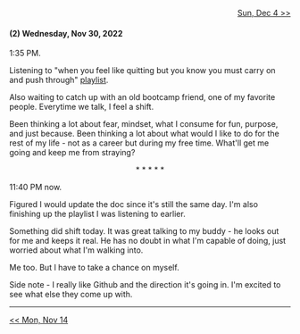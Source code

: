 <p align="right">
  <a href="https://github.com/B-Salinas/github-should-have-a-blog/blob/main/22/12-04-power-of-the-mind.md"> Sun, Dec 4 >> </a>
</p>

#### (2) Wednesday, Nov 30, 2022 

1:35 PM. 

Listening to "when you feel like quitting but you know you must carry on and push through" [playlist](https://www.youtube.com/watch?v=vtFA9rLIuTs&t=2953s).

Also waiting to catch up with an old bootcamp friend, one of my favorite people. Everytime we talk, I feel a shift. 

Been thinking a lot about fear, mindset, what I consume for fun, purpose, and just because. 
Been thinking a lot about what would I like to do for the rest of my life - not as a career but during my free time. 
What'll get me going and keep me from straying?

<p align="center">
  * * * * *
</p>

11:40 PM now. 

Figured I would update the doc since it's still the same day. I'm also finishing up the playlist I was listening to earlier. 

Something did shift today. It was great talking to my buddy - he looks out for me and keeps it real. He has no doubt in what I'm capable of doing, just worried about what I'm walking into. 

Me too. But I have to take a chance on myself.

Side note - I really like Github and the direction it's going in. I'm excited to see what else they come up with.

---

<p align="left">
  <a href="https://github.com/B-Salinas/github-should-have-a-blog/blob/main/22/11-14-creative-newsletter.md"> << Mon, Nov 14 </a> 
</p>


